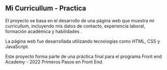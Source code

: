 ## Mi Curricullum - Practica

El proyecto se basa en el desarrollo de una página web que muestra mi curricullum, incluyendo mis datos de contacto, experiencia laboral, formación académica y habilidades .

La página web fue desarrollada utilizando tecnologías como HTML, CSS y JavaScript.

Este proyecto forma parte de una práctica final para el programa Front end Academy - 2022 Primeros Pasos en Front End.
